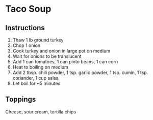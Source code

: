 # Taco Soup

## Instructions

1. Thaw 1 lb ground turkey
1. Chop 1 onion
1. Cook turkey and onion in large pot on medium
1. Wait for onions to be translucent
1. Add 1 can tomatoes, 1 can pinto beans, 1 can corn
1. Heat to boiling on medium
1. Add 2 tbsp. chili powder, 1 tsp. garlic powder, 1 tsp. cumin, 1 tsp. coriander, 1 cup salsa
1. Let boil for ~5 minutes

## Toppings

Cheese, sour cream, tortilla chips
